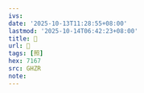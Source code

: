 ```yaml
---
ivs:
date: '2025-10-13T11:28:55+08:00'
lastmod: '2025-10-14T06:42:23+08:00'
title: 󰟗
url: 󰟗
tags: [照]
hex: 7167
src: GHZR
note:
---
```

